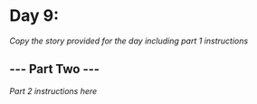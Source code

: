 # Day 9: <Insert Title Here> #
_Copy the story provided for the day including part 1 instructions_

## --- Part Two --- ##
_Part 2 instructions here_